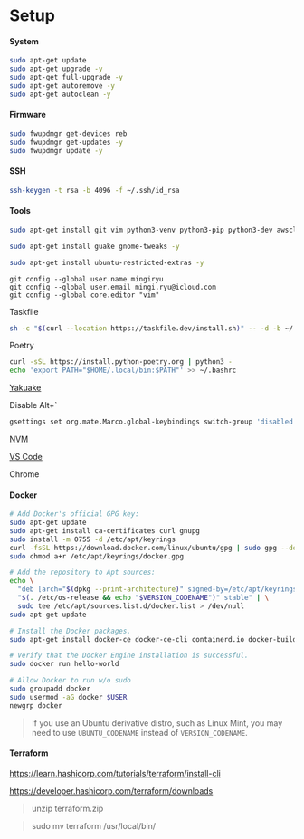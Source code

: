 # Setup

#### System

```sh
sudo apt-get update
sudo apt-get upgrade -y
sudo apt-get full-upgrade -y
sudo apt-get autoremove -y
sudo apt-get autoclean -y
```

#### Firmware

```sh
sudo fwupdmgr get-devices reb
sudo fwupdmgr get-updates -y
sudo fwupdmgr update -y
```

#### SSH

```sh
ssh-keygen -t rsa -b 4096 -f ~/.ssh/id_rsa
```

#### Tools

```sh
sudo apt-get install git vim python3-venv python3-pip python3-dev awscli -y
```

```sh
sudo apt-get install guake gnome-tweaks -y
```

```sh
sudo apt-get install ubuntu-restricted-extras -y
```

```
git config --global user.name mingiryu
git config --global user.email mingi.ryu@icloud.com
git config --global core.editor "vim"
```

Taskfile
```sh
sh -c "$(curl --location https://taskfile.dev/install.sh)" -- -d -b ~/.local/bin
```

Poetry
```sh
curl -sSL https://install.python-poetry.org | python3 -
echo 'export PATH="$HOME/.local/bin:$PATH"' >> ~/.bashrc
```

[Yakuake](https://community.linuxmint.com/software/view/yakuake)

Disable Alt+`
```sh
gsettings set org.mate.Marco.global-keybindings switch-group 'disabled'
```

[NVM](https://github.com/nvm-sh/nvm)

[VS Code](https://code.visualstudio.com/docs/setup/linux)

Chrome

#### Docker

```sh
# Add Docker's official GPG key:
sudo apt-get update
sudo apt-get install ca-certificates curl gnupg
sudo install -m 0755 -d /etc/apt/keyrings
curl -fsSL https://download.docker.com/linux/ubuntu/gpg | sudo gpg --dearmor -o /etc/apt/keyrings/docker.gpg
sudo chmod a+r /etc/apt/keyrings/docker.gpg

# Add the repository to Apt sources:
echo \
  "deb [arch="$(dpkg --print-architecture)" signed-by=/etc/apt/keyrings/docker.gpg] https://download.docker.com/linux/ubuntu \
  "$(. /etc/os-release && echo "$VERSION_CODENAME")" stable" | \
  sudo tee /etc/apt/sources.list.d/docker.list > /dev/null
sudo apt-get update

# Install the Docker packages.
sudo apt-get install docker-ce docker-ce-cli containerd.io docker-buildx-plugin docker-compose-plugin

# Verify that the Docker Engine installation is successful.
sudo docker run hello-world

# Allow Docker to run w/o sudo
sudo groupadd docker
sudo usermod -aG docker $USER
newgrp docker
```

> If you use an Ubuntu derivative distro, such as Linux Mint, you may need to use `UBUNTU_CODENAME` instead of `VERSION_CODENAME`.

#### Terraform

https://learn.hashicorp.com/tutorials/terraform/install-cli

https://developer.hashicorp.com/terraform/downloads

> unzip terraform.zip

> sudo mv terraform /usr/local/bin/

